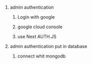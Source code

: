 1. admin authentication

   1. Login with google
   1. google cloud console

   1. use Next AUTH.JS

2. admin authentication put in database

   1. connect whit mongodb
